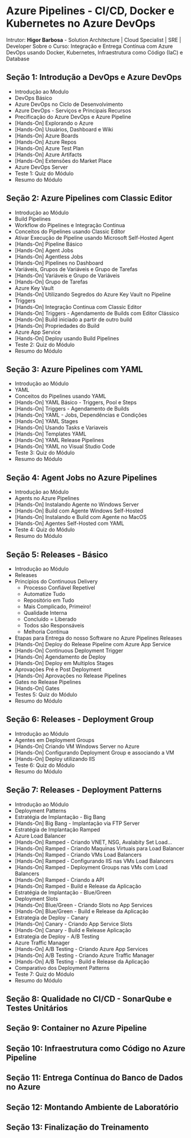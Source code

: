 # Azure Pipelines - CI/CD, Docker e Kubernetes no Azure DevOps
Intrutor: **Higor Barbosa** - Solution Architecture | Cloud Specialist | SRE | Developer
Sobre o Curso: Integração e Entrega Contínua com Azure DevOps usando Docker, Kubernetes, Infraestrutura como Código (IaC) e Database
## Seção 1: Introdução a DevOps e Azure DevOps
* Introdução ao Modulo
* DevOps Básico
* Azure DevOps no Ciclo de Desenvolvimento
* Azure DevOps - Serviços e Principais Recursos
* Precificação do Azure DevOps e Azure Pipeline
* [Hands-On] Explorando o Azure
* [Hands-On] Usuários, Dashboard e Wiki
* [Hands-On] Azure Boards
* [Hands-On] Azure Repos
* [Hands-On] Azure Test Plan
* [Hands-On] Azure Artifacts
* [Hands-On] Extensões do Market Place
* Azure DevOps Server
* Teste 1: Quiz do Módulo
* Resumo do Módulo

## Seção 2: Azure Pipelines com Classic Editor
* Introdução ao Módulo
* Build Pipelines
* Workflow do Pipelines e Integração Continua
* Conceitos do Pipelines usando Classic Editor
* Ativar Execução de Pipeline usando Microsoft Self-Hosted Agent
* [Hands-On] Pipeline Básico
* [Hands-On] Agent Jobs
* [Hands-On] Agentless Jobs
* [Hands-On] Pipelines no Dashboard
* Variáveis, Grupos de Variáveis e Grupo de Tarefas
* [Hands-On] Variáveis e Grupo de Variáveis
* [Hands-On] Grupo de Tarefas
* Azure Key Vault
* [Hands-On] Utilizando Segredos do Azure Key Vault no Pipeline
* Triggers
* [Hands-On] Integração Continua com Classic Editor
* [Hands-On] Triggers - Agendamento de Builds com Editor Clássico
* [Hands-On] Build iniciado a partir de outro build
* [Hands-On] Propriedades do Build
* Azure App Service
* [Hands-On] Deploy usando Build Pipelines
* Teste 2: Quiz do Módulo
* Resumo do Módulo
  
## Seção 3: Azure Pipelines com YAML
* Introdução ao Módulo
* YAML
* Conceitos do Pipelines usando YAML
* [Hands-On] YAML Básico - Triggers, Pool e Steps
* [Hands-On] Triggers - Agendamento de Builds
* [Hands-On] YAML - Jobs, Dependências e Condições
* [Hands-On] YAML Stages
* [Hands-On] Usando Tasks e Variaveis
* [Hands-On] Templates YAML
* [Hands-On] YAML Release Pipelines
* [Hands-On] YAML no Visual Studio Code
* Teste 3: Quiz do Módulo
* Resumo do Módulo
  
## Seção 4: Agent Jobs no Azure Pipelines
* Introdução ao Módulo
* Agents no Azure Pipelines
* [Hands-On] Instalando Agente no Windows Server
* [Hands-On] Build com Agente Windows Self-Hosted
* [Hands-On] Instalando e Build com Agente no MacOS
* [Hands-On] Agentes Self-Hosted com YAML
* Teste 4: Quiz do Módulo
* Resumo do Módulo
  
## Seção 5: Releases - Básico
* Introdução ao Módulo
* Releases
* Princípios do Continuous Delivery
  * Processo Confiável Repetível
  * Automatize Tudo
  * Repositório em Tudo
  * Mais Complicado, Primeiro!
  * Qualidade Interna
  * Concluído = Liberado
  * Todos são Responsáveis
  * Melhoria Contínua
* Etapas para Entrega do nosso Software no Azure Pipelines Releases
* [Hands-On] Deploy do Release Pipeline com Azure App Service
* [Hands-On] Continuous Deployment Trigger
* [Hands-On] Agendamento de Deploy
* [Hands-On] Deploy em Multiplos Stages
* Aprovações Pré e Post Deployment
* [Hands-On] Aprovações no Release Pipelines
* Gates no Release Pipelines
* [Hands-On] Gates
* Testes 5: Quiz do Módulo
* Resumo do Módulo
  
## Seção 6: Releases - Deployment Group
* Introdução ao Módulo
* Agentes em Deployment Groups
* [Hands-On] Criando VM Windows Server no Azure
* [Hands-On] Configurando Deployment Group e associando a VM
* [Hands-On] Deploy utilizando IIS
* Teste 6: Quiz do Módulo
* Resumo do Módulo
  
## Seção 7: Releases - Deployment Patterns
* Introdução ao Módulo
* Deployment Patterns
* Estratégia de Implantação - Big Bang
* [Hands-On] Big Bang - Implantação via FTP Server
* Estratégia de Implantação Ramped
* Azure Load Balancer
* [Hands-On] Ramped - Criando VNET, NSG, Avalabity Set Load...
* [Hands-On] Ramped - Criando Maquinas Virtuais para Load Balancer
* [Hands-On] Ramped - Criando VMs Load Balancers
* [Hands-On] Ramped - Configurando IIS nas VMs Load Balancers
* [Hands-On] Ramped - Deployment Groups nas VMs com Load Balancers
* [Hands-On] Ramped - Criando a API
* [Hands-On] Ramped - Build e Release da Aplicação
* Estratégia de Implantação - Blue/Green
* Deployment Slots
* [Hands-On] Blue/Green - Criando Slots no App Services
* [Hands-On] Blue/Green - Build e Release da Aplicação
* Estrategia de Deploy - Canary
* [Hands-On] Canary - Criando App Service Slots
* [Hands-On] Canary - Build e Release Aplicação
* Estrategia de Deploy - A/B Testing
* Azure Traffic Manager
* [Hands-On] A/B Testing - Criando Azure App Services
* [Hands-On] A/B Testing - Criando Azure Traffic Manager
* [Hands-On] A/B Testing - Build e Release da Aplicação
* Comparativo dos Deployment Patterns
* Teste 7: Quiz do Módulo
* Resumo do Módulo
   
## Seção 8: Qualidade no CI/CD - SonarQube e Testes Unitários
## Seção 9: Container no Azure Pipeline
## Seção 10: Infraestrutura como Código no Azure Pipeline
## Seção 11: Entrega Contínua do Banco de Dados no Azure
## Seção 12: Montando Ambiente de Laboratório
## Seção 13: Finalização do Treinamento